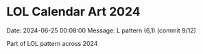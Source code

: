 # LOL Calendar Art 2024

Date: 2024-06-25 00:08:00
Message: L pattern (6,1) (commit 9/12)

Part of LOL pattern across 2024
